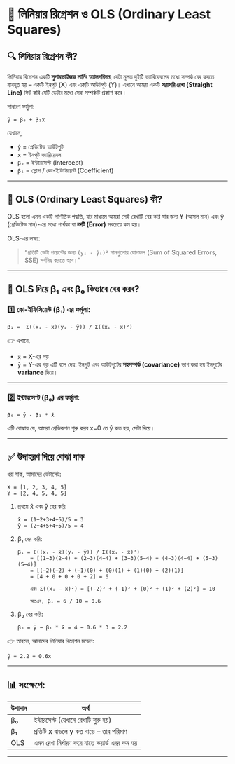 # 📘 লিনিয়ার রিগ্রেশন ও OLS (Ordinary Least Squares)

## 🔍 লিনিয়ার রিগ্রেশন কী?
লিনিয়ার রিগ্রেশন একটি **সুপারভাইজড লার্নিং অ্যালগরিদম**, যেটা মূলত দুইটি ভ্যারিয়েবলের মধ্যে সম্পর্ক বের করতে ব্যবহৃত হয় – একটি ইনপুট (X) এবং একটি আউটপুট (Y)।
এখানে আমরা একটি **সরাসরি রেখা (Straight Line)** ফিট করি যেটি ডেটার মধ্যে সেরা সম্পর্কটি প্রকাশ করে।

সাধারণ ফর্মুলা:
```
ŷ = β₀ + β₁x
```
যেখানে,
* `ŷ` = প্রেডিক্টেড আউটপুট
* `x` = ইনপুট ভ্যারিয়েবল
* `β₀` = ইন্টারসেপ্ট (Intercept)
* `β₁` = স্লোপ / কো-ইফিসিয়েন্ট (Coefficient)

---

## 🧮 OLS (Ordinary Least Squares) কী?
OLS হলো এমন একটি গাণিতিক পদ্ধতি, যার মাধ্যমে আমরা সেই রেখাটি বের করি যার জন্য Y (আসল মান) এবং ŷ (প্রেডিক্টেড মান)-এর মধ্যে পার্থক্য বা **ত্রুটি (Error)** সবচেয়ে কম হয়।

OLS-এর লক্ষ্য:
> “প্রতিটি ডেটা পয়েন্টের জন্য `(yᵢ - ŷᵢ)²` মানগুলোর যোগফল (Sum of Squared Errors, SSE) সর্বনিম্ন করতে হবে।”

---

## 🧠 OLS দিয়ে β₁ এবং β₀ কিভাবে বের করব?

### 1️⃣ কো-ইফিসিয়েন্ট (β₁) এর ফর্মুলা:
```
β₁ =  Σ((xᵢ - x̄)(yᵢ - ȳ)) / Σ((xᵢ - x̄)²)
```
👉 এখানে,
* `x̄` = X-এর গড়
* `ȳ` = Y-এর গড়
এটি বলে দেয়: ইনপুট এবং আউটপুটের **সহসম্পর্ক (covariance)** ভাগ করা হয় ইনপুটের **variance** দিয়ে।

---

### 2️⃣ ইন্টারসেপ্ট (β₀) এর ফর্মুলা:
```
β₀ = ȳ - β₁ * x̄
```
এটি বোঝায় যে, আমরা প্রেডিকশন শুরু করব x=0 তে ŷ কত হয়, সেটা দিয়ে।

---

## ✅ উদাহরণ দিয়ে বোঝা যাক

ধরা যাক, আমাদের ডেটাসেট:
```
X = [1, 2, 3, 4, 5]
Y = [2, 4, 5, 4, 5]
```
1. প্রথমে x̄ এবং ȳ বের করি:
   ```
   x̄ = (1+2+3+4+5)/5 = 3
   ȳ = (2+4+5+4+5)/5 = 4
   ```
2. β₁ বের করি:
   ```
   β₁ = Σ((xᵢ - x̄)(yᵢ - ȳ)) / Σ((xᵢ - x̄)²)
       = [(1−3)(2−4) + (2−3)(4−4) + (3−3)(5−4) + (4−3)(4−4) + (5−3)(5−4)]
       = [(−2)(−2) + (−1)(0) + (0)(1) + (1)(0) + (2)(1)]
       = [4 + 0 + 0 + 0 + 2] = 6
       
       এবং Σ((xᵢ − x̄)²) = [(-2)² + (-1)² + (0)² + (1)² + (2)²] = 10

       অতএব, β₁ = 6 / 10 = 0.6
   ```
3. β₀ বের করি:
   ```
   β₀ = ȳ − β₁ * x̄ = 4 − 0.6 * 3 = 2.2
   ```
👉 তাহলে, আমাদের লিনিয়ার রিগ্রেশন মডেল:
```
ŷ = 2.2 + 0.6x
```

---

## 📊 সংক্ষেপে:
| উপাদান | অর্থ                                          |
| ------ | --------------------------------------------- |
| β₀     | ইন্টারসেপ্ট (যেখানে রেখাটি শুরু হয়)           |
| β₁     | প্রতিটি x বাড়লে y কত বাড়ে – তার পরিমাণ        |
| OLS    | এমন রেখা নির্ধারণ করে যাতে স্কয়ার্ড এরর কম হয় |

---
